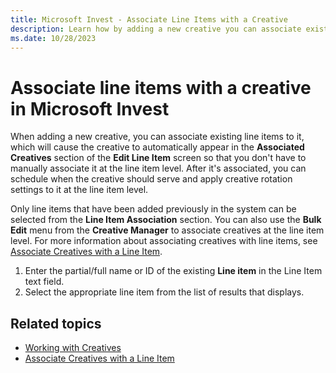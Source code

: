 ```yaml
---
title: Microsoft Invest - Associate Line Items with a Creative 
description: Learn how by adding a new creative you can associate existing line items to it. This way you can schedule when the creative should serve and apply creative rotation settings to it at the line item level.
ms.date: 10/28/2023
---
```



# Associate line items with a creative in Microsoft Invest

When adding a new creative, you can associate existing line items to it,
which will cause the creative to automatically appear in the
**Associated Creatives** section of
the **Edit Line Item** screen so that
you don't have to manually associate it at the line item level. After
it's associated, you can schedule when the creative should serve and
apply creative rotation settings to it at the line item level.

Only line items that have been added previously in the system can be
selected from the **Line Item Association** section. You can also use the
**Bulk Edit** menu from the
**Creative Manager** to associate
creatives at the line item level. For more information about associating
creatives with line items, see [Associate
Creatives with a Line Item](associate-creatives-with-a-line-item.md).

1. Enter the partial/full name or ID of the
    existing **Line item** in the Line
    Item text field.
1. Select the appropriate line item from the list
    of results that displays.

## Related topics

- [Working with Creatives](working-with-creatives.md)
- [Associate Creatives with a Line Item](associate-creatives-with-a-line-item.md)
